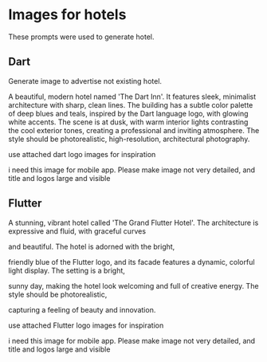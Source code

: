 # Images for hotels

These prompts were used to generate hotel.

## Dart

Generate image to advertise not existing hotel.

A beautiful, modern hotel named 'The Dart Inn'. It features sleek, minimalist architecture with sharp, clean
  lines. The building has a subtle color palette of deep blues and teals, inspired by the Dart language logo, with
  glowing white accents. The scene is at dusk, with warm interior lights contrasting the cool exterior tones, creating
  a professional and inviting atmosphere. The style should be photorealistic, high-resolution, architectural
  photography.

use attached dart logo images for inspiration

i need this image for mobile app. Please make image not very detailed, and title and logos large and visible

## Flutter

A stunning, vibrant hotel called 'The Grand Flutter Hotel'. The architecture is expressive and fluid, with graceful curves

and beautiful. The hotel is adorned with the bright,

friendly blue of the Flutter logo, and its facade features a dynamic, colorful light display. The setting is a bright,

sunny day, making the hotel look welcoming and full of creative energy. The style should be photorealistic,

capturing a feeling of beauty and innovation.

use attached Flutter logo images for inspiration

i need this image for mobile app. Please make image not very detailed, and title and logos large and visible
